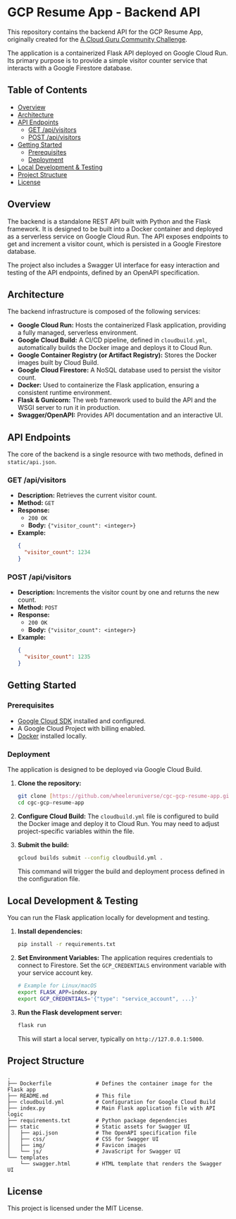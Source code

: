 # GCP Resume App - Backend API

This repository contains the backend API for the GCP Resume App, originally created for the [A Cloud Guru Community Challenge](https://www.pluralsight.com/resources/blog/cloud/cloudguruchallenge-your-resume-on-gcp).

The application is a containerized Flask API deployed on Google Cloud Run. Its primary purpose is to provide a simple visitor counter service that interacts with a Google Firestore database.

## Table of Contents

- [Overview](#overview)
- [Architecture](#architecture)
- [API Endpoints](#api-endpoints)
  - [GET /api/visitors](#get-apivisitors)
  - [POST /api/visitors](#post-apivisitors)
- [Getting Started](#getting-started)
  - [Prerequisites](#prerequisites)
  - [Deployment](#deployment)
- [Local Development & Testing](#local-development--testing)
- [Project Structure](#project-structure)
- [License](#license)

## Overview

The backend is a standalone REST API built with Python and the Flask framework. It is designed to be built into a Docker container and deployed as a serverless service on Google Cloud Run. The API exposes endpoints to get and increment a visitor count, which is persisted in a Google Firestore database.

The project also includes a Swagger UI interface for easy interaction and testing of the API endpoints, defined by an OpenAPI specification.

## Architecture

The backend infrastructure is composed of the following services:

* **Google Cloud Run:** Hosts the containerized Flask application, providing a fully managed, serverless environment.
* **Google Cloud Build:** A CI/CD pipeline, defined in `cloudbuild.yml`, automatically builds the Docker image and deploys it to Cloud Run.
* **Google Container Registry (or Artifact Registry):** Stores the Docker images built by Cloud Build.
* **Google Cloud Firestore:** A NoSQL database used to persist the visitor count.
* **Docker:** Used to containerize the Flask application, ensuring a consistent runtime environment.
* **Flask & Gunicorn:** The web framework used to build the API and the WSGI server to run it in production.
* **Swagger/OpenAPI:** Provides API documentation and an interactive UI.

## API Endpoints

The core of the backend is a single resource with two methods, defined in `static/api.json`.

### GET /api/visitors

* **Description:** Retrieves the current visitor count.
* **Method:** `GET`
* **Response:**
    * `200 OK`
    * **Body:** `{"visitor_count": <integer>}`
* **Example:**
    ```json
    {
      "visitor_count": 1234
    }
    ```

### POST /api/visitors

* **Description:** Increments the visitor count by one and returns the new count.
* **Method:** `POST`
* **Response:**
    * `200 OK`
    * **Body:** `{"visitor_count": <integer>}`
* **Example:**
    ```json
    {
      "visitor_count": 1235
    }
    ```

## Getting Started

### Prerequisites

* [Google Cloud SDK](https://cloud.google.com/sdk/docs/install) installed and configured.
* A Google Cloud Project with billing enabled.
* [Docker](https://docs.docker.com/get-docker/) installed locally.

### Deployment

The application is designed to be deployed via Google Cloud Build.

1.  **Clone the repository:**
    ```bash
    git clone [https://github.com/wheeleruniverse/cgc-gcp-resume-app.git](https://github.com/wheeleruniverse/cgc-gcp-resume-app.git)
    cd cgc-gcp-resume-app
    ```

2.  **Configure Cloud Build:** The `cloudbuild.yml` file is configured to build the Docker image and deploy it to Cloud Run. You may need to adjust project-specific variables within the file.

3.  **Submit the build:**
    ```bash
    gcloud builds submit --config cloudbuild.yml .
    ```
    This command will trigger the build and deployment process defined in the configuration file.

## Local Development & Testing

You can run the Flask application locally for development and testing.

1.  **Install dependencies:**
    ```bash
    pip install -r requirements.txt
    ```

2.  **Set Environment Variables:** The application requires credentials to connect to Firestore. Set the `GCP_CREDENTIALS` environment variable with your service account key.
    ```bash
    # Example for Linux/macOS
    export FLASK_APP=index.py
    export GCP_CREDENTIALS='{"type": "service_account", ...}'
    ```

3.  **Run the Flask development server:**
    ```bash
    flask run
    ```
    This will start a local server, typically on `http://127.0.0.1:5000`.

## Project Structure

```
.
├── Dockerfile              # Defines the container image for the Flask app
├── README.md               # This file
├── cloudbuild.yml          # Configuration for Google Cloud Build
├── index.py                # Main Flask application file with API logic
├── requirements.txt        # Python package dependencies
├── static                  # Static assets for Swagger UI
│   ├── api.json            # The OpenAPI specification file
│   ├── css/                # CSS for Swagger UI
│   ├── img/                # Favicon images
│   └── js/                 # JavaScript for Swagger UI
└── templates
    └── swagger.html        # HTML template that renders the Swagger UI
```

## License

This project is licensed under the MIT License.
